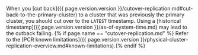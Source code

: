 When you [cut back]({{ page.version.version }}/cutover-replication.md#cut-back-to-the-primary-cluster) to a cluster that was previously the primary cluster, you should cut over to the `LATEST` timestamp. Using a [historical timestamp]({{ page.version.version }}/as-of-system-time.md) may lead to the cutback failing. {% if page.name == "cutover-replication.md" %} Refer to the [PCR known limitations]({{ page.version.version }}/physical-cluster-replication-overview.md#known-limitations).{% endif %}
